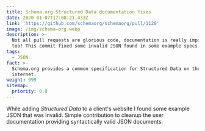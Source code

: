 ```yaml
---
title: Schema.org Structured Data documentation fixes
date: 2020-01-07T17:08:21.433Z
link: 'https://github.com/schemaorg/schemaorg/pull/1120'
image: /img/schema-org.webp
description: >-
  Not all pull requests are glorious code, documentation is really important
  too! This commit fixed some invalid JSON found in some example specs.
tags:
  - JSON
fact: >-
  Schema.org provides a common specification for Structured Data on the
  internet.
weight: 999
sitemap:
  priority: 0.8
---
```


While adding *Structured Data* to a client's website I found some example JSON that was invalid.  Simple contribution to cleanup the user documentation providing syntactically valid JSON documents.

